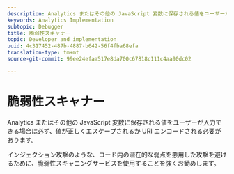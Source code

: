 ```yaml
---
description: Analytics またはその他の JavaScript 変数に保存される値をユーザーが入力できる場合は必ず、値が正しくエスケープされるか URI エンコードされる必要があります。
keywords: Analytics Implementation
subtopic: Debugger
title: 脆弱性スキャナー
topic: Developer and implementation
uuid: 4c317452-487b-4887-b642-56f4fba68efa
translation-type: tm+mt
source-git-commit: 99ee24efaa517e8da700c67818c111c4aa90dc02

---
```



# 脆弱性スキャナー

Analytics またはその他の JavaScript 変数に保存される値をユーザーが入力できる場合は必ず、値が正しくエスケープされるか URI エンコードされる必要があります。

インジェクション攻撃のような、コード内の潜在的な弱点を悪用した攻撃を避けるために、脆弱性スキャニングサービスを使用することを強くお勧めします。
